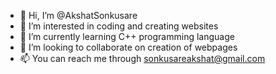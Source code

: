 - 👋 Hi, I’m @AkshatSonkusare
- 👀 I’m interested in coding and creating websites
- 🌱 I’m currently learning C++ programming language
- 💞️ I’m looking to collaborate on creation of webpages
- 📫 You can reach me through sonkusareakshat@gmail.com

<!---
AkshatSonkusare/AkshatSonkusare is a ✨ special ✨ repository because its `README.md` (this file) appears on your GitHub profile.
You can click the Preview link to take a look at your changes.
--->
